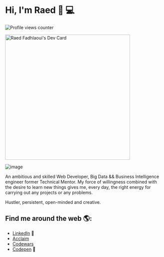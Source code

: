 # Hi, I'm Raed 👋 💻

![Profile views counter](https://komarev.com/ghpvc/?username=fadhlaouir)

<a href="https://app.daily.dev/fadhlaouira"><img src="https://api.daily.dev/devcards/8089bf9d84514367b55ea21e3afc55f8.png?r=8py" width="400" alt="Raed Fadhlaoui's Dev Card"/></a>

![image](https://github.com/fadhlaouir/fadhlaouir/blob/main/dino.gif)

An ambitious and skilled Web Developer,  Big Data && Business Intelligence engineer former Technical Mentor. My force of willingness combined with the desire to learn new things gives me, every day, the right energy for carrying out any projects or any problems.

Hustler, persistent, open-minded and creative.


## Find me around the web 🌎: 

- <a href="https://www.linkedin.com/in/fadhlaouiraed/">LinkedIn</a> 💼
- <a href="https://www.credly.com/users/fadhlaouir/badges">Acclaim</a> 
- <a href="https://www.codewars.com/users/fadhlaouir">Codewars</a> 
- <a href="https://codepen.io/fadhlaouir"> Codepen</a> 🏓





